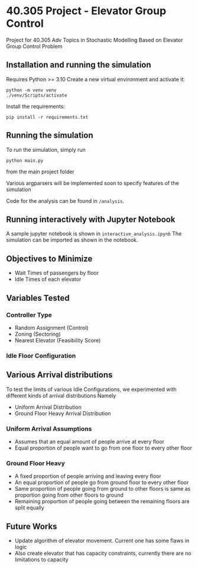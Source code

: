 # 40.305 Project - Elevator Group Control

Project for 40.305 Adv Topics in Stochastic Modelling
Based on Elevator Group Control Problem

## Installation and running the simulation
Requires Python >= 3.10
Create a new virtual environment and activate it:

```shell
python -m venv venv
./venv/Scripts/activate
```

Install the requirements:

```shell
pip install -r requirements.txt
```

## Running the simulation

To run the simulation, simply run 

```shell
python main.py
```

from the main project folder

Various argparsers will be implemented soon to specify features of the simulation

Code for the analysis can be found in `/analysis`.

## Running interactively with Jupyter Notebook

A sample jupyter notebook is shown in `interactive_analysis.ipynb`
The simulation can be imported as shown in the notebook.


## Objectives to Minimize
- Wait Times of passengers by floor
- Idle Times of each elevator

## Variables Tested
### Controller Type
- Random Assignment (Control)
- Zoning (Sectoring)
- Nearest Elevator (Feasibility Score)

### Idle Floor Configuration

## Various Arrival distributions
To test the limits of various Idle Configurations, we experimented with different kinds of arrival distributions
Namely
- Uniform Arrival Distribution
- Ground Floor Heavy Arrival Distribution

### Uniform Arrival Assumptions
- Assumes that an equal amount of people arrive at every floor
- Equal proportion of people want to go from one floor to every other floor

### Ground Floor Heavy
- A fixed proportion of people arriving and leaving every floor
- An equal proportion of people go from ground floor to every other floor
- Same proportion of people going from ground to other floors is same as proportion going from other floors to ground
- Remaining proportion of people going between the remaining floors are split equally

## Future Works
- Update algorithm of elevator movement. Current one has some flaws in logic
- Also create elevator that has capacity constraints, currently there are no limitations to capacity

